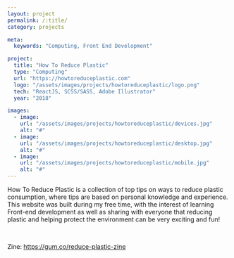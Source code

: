 ```yaml
---
layout: project
permalink: /:title/
category: projects

meta:
  keywords: "Computing, Front End Development"

project:
  title: "How To Reduce Plastic"
  type: "Computing"
  url: "https://howtoreduceplastic.com"
  logo: "/assets/images/projects/howtoreduceplastic/logo.png"
  tech: "ReactJS, SCSS/SASS, Adobe Illustrator"
  year: "2018"

images:
  - image:
    url: "/assets/images/projects/howtoreduceplastic/devices.jpg"
    alt: "#"
  - image:
    url: "/assets/images/projects/howtoreduceplastic/desktop.jpg"
    alt: "#"
  - image:
    url: "/assets/images/projects/howtoreduceplastic/mobile.jpg"
    alt: "#"
---
```


<p>How To Reduce Plastic is a collection of top tips on ways to reduce plastic consumption, where tips are based on personal knowledge and experience. This website was built during my free time, with the interest of learning Front-end development as well as sharing with everyone that reducing plastic and helping protect the environment can be very exciting and fun!</p>
<br/>
<p>Zine: <a href="https://gum.co/reduce-plastic-zine">https://gum.co/reduce-plastic-zine</a></p>

